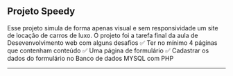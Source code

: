 ## Projeto Speedy
Esse projeto simula de forma apenas visual e sem responsividade um site de locação de carros de luxo.
O projeto foi a tarefa final da aula de Desevenvolvimento web com alguns desafios
✅ Ter no mínimo 4 páginas que contenham conteúdo
✅ Uma página de formulário
✅ Cadastrar os dados do formulário no Banco de dados MYSQL com PHP
<hr>

  

